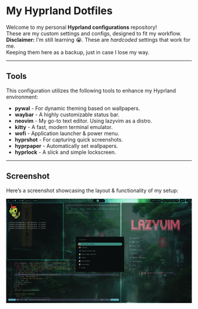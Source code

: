 # **My Hyprland Dotfiles**

Welcome to my personal **Hyprland configurations** repository!  
These are my custom settings and configs, designed to fit my workflow.  
**Disclaimer:** I'm still learning 😭. These are *hardcoded* settings that work for me.  
Keeping them here as a backup, just in case I lose my way.

---

## **Tools**

This configuration utilizes the following tools to enhance my Hyprland environment:

- **pywal** - For dynamic theming based on wallpapers.  
- **waybar** - A highly customizable status bar.  
- **neovim** - My go-to text editor. Using lazyvim as a distro.  
- **kitty** - A fast, modern terminal emulator.  
- **wofi** - Application launcher & power menu.  
- **hyprshot** - For capturing quick screenshots.  
- **hyprpaper** - Automatically set wallpapers.  
- **hyprlock** - A slick and simple lockscreen.

---

## **Screenshot**

Here’s a screenshot showcasing the layout & functionality of my setup:

![Screenshot](images/example.png)